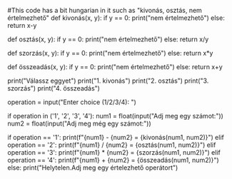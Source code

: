 #This code has a bit hungarian in it such as "kivonás, osztás, nem értelmezhető"
def kivonás(x, y):
        if y == 0:
            print("nem értelmezhető")
        else:
            return x-y

def osztás(x, y):
        if y == 0:
             print("nem értelmezhető")
        else:
            return x/y

def szorzás(x, y):
         if y == 0:
             print("nem értelmezhető")
         else:
            return x*y

def összeadás(x, y):
            if y == 0:
                 print("nem értelmezhető")
            else:
                return x+y

print("Válassz eggyet")
print("1. kivonás")
print("2. osztás")
print("3. szorzás")
print("4. összeadás")

operation = input("Enter choice (1/2/3/4): ")

if operation in ('1', '2', '3', '4'):
    num1 = float(input("Adj meg egy számot:"))
    num2 = float(input("Adj meg még egy számot:"))
     
if operation == '1':
    print(f"{num1} - {num2} = {kivonás(num1, num2)}")
elif operation == '2':
    print(f"{num1} / {num2} = {osztás(num1, num2)}")
elif operation == '3':
    print(f"{num1} * {num2} = {szorzás(num1, num2)}")
elif operation == '4':
    print(f"{num1} + {num2} = {összeadás(num1, num2)}")
else:
    print("Helytelen.Adj meg egy értelezhető operátort")
